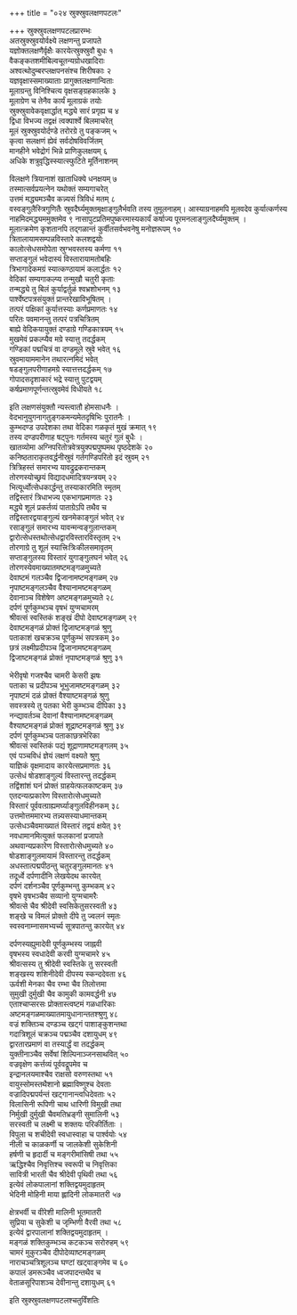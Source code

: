 +++
title = "०२४ स्रुक्स्रुवलक्षणपटलः"

+++
स्रुक्स्रुवलक्षणपटलप्रारम्भः  
अतस्रुक्स्रुवयोर्वक्ष्ये लक्षणन्तु प्रजापते  
यज्ञोक्तलक्षणैर्वृक्षैः कारयेत्स्रुक्स्रुवौ बुधः १  
वैकङ्कतशमीबिल्वचूतन्यग्रोधखादिराः  
अश्वत्थोदुम्बरप्लक्षपनसंश्च शिरीषकाः २  
यज्ञवृक्षास्समाख्याताः प्रागुक्तलक्षणान्विताः  
मूलाग्रन्तु विनिश्चित्य वृक्षसङ्ग्रहकालके ३  
मूलाग्रेण च तेनैव कार्यं मूलाग्रकं तयोः  
स्रुक्स्रुवावेकवृक्षार्द्धात् मद्ध्ये सारं प्रगृह्य च ४  
द्विधा विभज्य तद्वक्षं त्वक्पार्श्वे बिलमाचरेत्  
मूलं स्रुक्स्रुवयोर्दण्डे तरोरग्रे तु पङ्कजम् ५  
कृत्वा सलक्षणं ह्येवं सर्वदोषविवर्जितम्  
मानहीने भवेद्रोगं भिन्ने प्राणिकुलक्षयम् ६  
अधिके शत्रुवृद्धिस्स्यात्स्फुटिते मूर्तिनाशनम्

विलक्षणे त्रियानाशं खाताधिक्ये धनक्षयम् ७  
तस्मात्सर्वप्रयत्नेन यथोक्तं सम्यगाचरेत्  
उत्तमं मद्ध्यमञ्चैव कन्न्यसं त्रिविधं मतम् ८  
वस्वङ्गुलैस्त्रिगुणितैः स्रुवदैर्घ्यमुक्तमृक्षाङ्गुलैर्भवति तस्य तुमूलनाहम्।
आस्याग्रनाहमपि मूलवदेव कुर्यात्कर्णस्य नाहमिदमद्ध्यममुक्तमेव ९
नासापुटप्रतिमपुष्करमास्यकार्यं कर्षाज्य पूरमनलाङ्गुलदैर्घ्यमुक्तम् ।  
मूलात्क्रमेण कृशतानपि तद्गळान्तं कुर्वीतसर्वभवनेषु मनोज्ञरूपम् १०  
त्रितालायामसम्पन्नविस्तारे कलशद्वयोः  
कालोत्सेधसमोपेता स्रुग्भवस्तस्य कर्मणा ११  
सप्ताङ्गुलं भवेदास्यं विस्तारायामतोबहिः  
त्रिभागादेकमग्रं स्यात्कण्ठायामं कलार्द्धतः १२  
वेदिकां सम्यगाकल्प्य तन्मुखौ चतुरी कृताः  
तन्मद्ध्ये तु बिलं कुर्याद्वर्तुळं श्वभ्रशोभनम् १३  
पार्श्वेष्टपत्रसंयुक्तं प्रान्तरेखाविभूषितम् ।  
तत्परं पक्षिकां कुर्यात्तस्याः कर्णप्रमाणतः १४  
परितः पवमानन्तु तत्परं पत्रचित्रितम्  
बाह्ये वेदिकयायुक्तं दण्डाग्रे गण्डिकात्रयम् १५  
मुखमेवं प्रकल्प्यैव मग्रे स्यात्तु तदर्द्धकम्  
गण्डिकां पद्मचित्रं वा दण्डमूले स्रुवे भवेत् १६  
स्रुवमायाममानेन तथारत्नमिदं भवेत्  
षडङ्गुलपरीणाहमग्रे स्यात्तत्तदर्द्धकम् १७  
गोपादसदृशाकारं भद्रे स्यात्तु पुटद्वयम्  
कर्षप्रमाणपूर्णन्तत्स्रुवमेवं विधीयते १८

इति लक्षणसंयुक्तौ न्यस्त्वातौ होमसाधनैः ।  
वेदभानुयुगनागतुङ्गकमन्यमेतदृषिभिः पुरातनैः ।  
कुम्भदण्ड उपदेशका तथा वेदिका गळकृतं मुखं क्रमात् १९  
तस्य दण्डपरीणाह षट्पुनः गर्तमस्य चतुरं गुलं बुधैः ।  
खातव्योमा अग्निपरितोत्रवेत्रयुक्पद्मपुष्पमथ पृष्ठदेशके २०  
कनिष्ठताराकृतवर्द्धनीस्रुवं गर्तगण्डिपरितो इदं स्रुवम् २१  
त्रित्रिहस्तं समारभ्य यावद्रुद्रकरान्तकम्  
तोरणस्योच्छ्रयं विद्यादधमादित्रयन्त्रयम् २२  
भित्यूर्ध्वोत्सेधकार्द्धन्तु तस्याकारमिति स्मृतम्  
तद्विस्तारं त्रिधाभज्य एकभागप्रमाणतः २३  
मद्ध्ये शूलं प्रकर्तव्यं पाताग्रेऽपि तथैव च  
तद्विस्तारद्वयाङ्गुल्यं खनमेकाङ्गुलं भवेत् २४  
रसाङ्गुलं समारभ्य यावन्मन्वङ्गुलान्तकम्  
द्वारोत्सेधस्तथोत्सेधद्वारविस्तारविस्तृतम् २५  
तोरणाग्रे तु शूलं स्यात्त्रिःत्रिःकीलसमावृतम्  
सप्ताङ्गुलस्य विस्तारं युगाङ्गुलघनं भवेत् २६  
तोरणस्येवमाख्यातमष्टमङ्गळमुच्यते  
देवाष्टमं गलञ्चैव द्विजानामष्टमङ्गळम् २७  
नृपाष्टमङ्गलञ्चैव वैश्यानामष्टमङ्गळम्  
देवानाञ्च विशेषेण अष्टमङ्गळमुच्यते २८  
दर्पणं पूर्णकुम्भञ्च वृषभं युग्मचामरम्  
श्रीवत्सं स्वस्तिकं शङ्खं दीपो देवाष्टमङ्गळम् २९  
देवाष्टमङ्गळं प्रोक्तं द्विजाष्टमङ्गळं श्रुणु  
पताकाशं खचक्रञ्च पूर्णकुम्भं सपत्रकम् ३०  
छत्रं लक्ष्मीप्रदीपञ्च द्विजानामष्टमङ्गळम्  
द्विजाष्टमङ्गळं प्रोक्तं नृपाष्टमङ्गळं श्रुणु ३१

भेरीवृषो गजश्चैव चामरी केसरी झषः  
पताका च प्रदीपञ्च भूभुजामष्टमङ्गळम् ३२  
नृपाष्टमं दळं प्रोक्तं वैश्याष्टमङ्गळं श्रुणु  
सवस्त्रस्ये तु पतका भेरी कुम्भञ्च दीपिका ३३  
नन्द्यावर्तञ्च देवानां वैश्यानामष्टमङ्गळम्  
वैश्याष्टमङ्गळं प्रोक्तं शूद्राष्टमङ्गळं श्रुणु ३४  
दर्पणं पूर्णकुम्भञ्च पताकाछत्रभेरिका  
श्रीवत्सं स्वस्तिकं पद्यं शूद्राणामष्टमङ्गलम् ३५  
एवं पञ्चविधं ज्ञेयं लक्षणं वक्ष्यते श्रुणु  
याज्ञिकं वृक्षमादाय कारयेत्सप्रमाणतः ३६  
उत्सेधं षोडशाङ्गुल्यं विस्तारन्तु तदर्द्धकम्  
तद्विंशांशं घनं प्रोक्तं ग्राहयेत्फलकाष्टकम् ३७  
एतदन्यत्प्रकारेण विस्तारोत्सेधमुच्यते  
विस्तारं पूर्ववत्ग्राह्यमर्घ्याङ्गुलविहीनकम् ३८  
उत्तमोत्तममारभ्य तन्न्यसस्याधमान्तकम्  
उत्सेधञ्चैवमाख्यातं विस्तारं तद्वयं क्षयेत् ३९  
नवधामानमित्युक्तं फलकानां प्रजापते  
अथवान्यप्रकारेण विस्तारोत्सेधमुच्यते ४०  
षोडशाङ्गुलमायामं विस्तारन्तु तदर्द्धकम्  
अधस्तात्पद्मपीठन्तु चतुरङ्गुलमानतः ४१  
तदूर्ध्वे दर्पणादीनि लेखयेदथ कारयेत्  
दर्पणं दर्शनञ्चैव पूर्णकुम्भन्तु कुम्भकम् ४२  
वृषभे वृषभञ्चैव सव्यानो युग्मचामरैः  
श्रीवत्से चैव श्रीदेवी स्वसिकेतुसरस्वती ४३  
शङ्खे च विमलं प्रोक्तो दीपे तु ज्वलनं स्मृतः  
स्वस्वनाम्नासमभ्यर्च्य सूत्रपातन्तु कारयेत् ४४

दर्पणस्यह्युमादेवी पूर्णकुम्भस्य जाह्नवी  
वृषभस्य स्वधादेवी करवी युग्मचामरे ४५  
श्रीवत्सस्य तु श्रीदेवी स्वस्तिके तु सरस्वती  
शङ्खस्य शशिनीदेवी दीपस्य स्कन्ददेवता ४६  
ऊर्वशी मेनका चैव रम्भा चैव तिलोत्तमा  
सुमुखी दुर्मुखी चैव कामुकी कामवर्द्धनी ४७  
एताश्चाप्सरसः प्रोक्तास्त्वष्टमं गळधारिकाः  
अष्टमङ्गळमाख्यातमायुधानान्ततश्श्रुणु ४८  
वज्रं शक्तिञ्च दण्डञ्च खट्गं पाशाङ्कुशन्तथा  
गदात्रिशूलं चक्रञ्च पद्मञ्चैव दशायुधम् ४९  
द्वारतारप्रमाणं वा तस्यार्द्धं वा तदर्द्धकम्  
युक्तीनाञ्चैव सर्वेषां शिल्पिनाञ्जनसाथवित् ५०  
वज्रवृक्षेण कर्त्तव्यं पूर्ववद्रूपमेव च  
इन्द्रानलयमाश्चैव राक्षसो वरुणस्तथा ५१  
वायुस्सोमस्तथैशानो ब्रह्माविष्णुश्च देवताः  
वज्रादिपद्मपर्यन्तं खट्गानान्त्वधिदेवताः ५२  
विलासिनी रूपिणी चाथ धारिणी विमुखी तथा  
निर्मुखी दुर्मुखी चैवमतिभ्रङ्गी सुमालिनी ५३  
सरस्वती च लक्ष्मी च शक्तयः परिकीर्तिताः ।  
विपुला च शचीदेवी स्वधास्वाहा च पार्श्वयोः ५४  
नीली च काळकर्णी च जालकेशी सुकेशिनी  
हर्षणी च हृदार्दी च मङ्गरीमांसिषी तथा ५५  
ऋद्धिश्चैव निवृत्तिश्च स्वरूपी च निवृत्तिका  
सावित्री भारती चैव श्रीदेवी पृथिवी तथा ५६  
इत्येवं लोकपालानां शक्तिद्वयमुदाहृतम्  
भेदिनी मोहिनी माया ह्लादिनी लोकमातरी ५७

क्षेत्रभर्वी च वीरेशी मालिनी भूतमातरी  
सुप्रिया च सुकेशी च जृम्भिणी वैरवी तथा ५८  
इत्येवं द्वारपालानां शक्तिद्वयमुदाहृतम् ।  
मङ्गळं शक्तिकुम्भञ्च कटकञ्च सरोरुहम् ५९  
चामरं मुकुरञ्चैव दीपोदेव्याष्टमङ्गळम्  
नाराचञ्चत्रिशूलञ्च घण्टां खट्वाङ्गमेव च ६०  
कपालं डमरूञ्चैव ध्वजपादन्तथैव च  
वेताळसूरिपाशञ्च देवीनान्तु दशायुधम् ६१

इति स्रुक्स्रुवलक्षणपटलश्चतुर्विंशतिः



